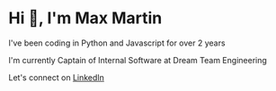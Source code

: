 <h1>Hi 👋, I'm Max Martin</h1>
<div style="list-style-type: disc;">  
<p>I've been coding in Python and Javascript for over 2 years</p>  
<p>I'm currently Captain of Internal Software at Dream Team Engineering</p> 
<p>Let's connect on <a href="https://www.linkedin.com/in/max-martin1/">LinkedIn</a></p>
</div>

